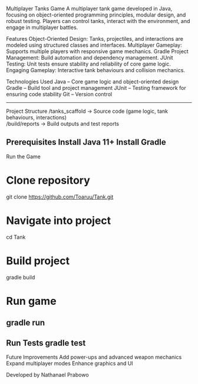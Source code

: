 Multiplayer Tanks Game
A multiplayer tank game developed in Java, focusing on object-oriented programming principles, modular design, and robust testing. 
Players can control tanks, interact with the environment, and engage in multiplayer battles.

Features
Object-Oriented Design: Tanks, projectiles, and interactions are modeled using structured classes and interfaces.
Multiplayer Gameplay: Supports multiple players with responsive game mechanics.
Gradle Project Management: Build automation and dependency management.
JUnit Testing: Unit tests ensure stability and reliability of core game logic.
Engaging Gameplay: Interactive tank behaviours and collision mechanics.

Technologies Used
Java – Core game logic and object-oriented design
Gradle – Build tool and project management
JUnit – Testing framework for ensuring code stability
Git – Version control

------------------------------------------------------------------------------
Project Structure
/tanks_scaffold     → Source code (game logic, tank behaviours, interactions)  
/build/reports      → Build outputs and test reports  

Prerequisites
Install Java 11+
Install Gradle
------------------------------------------------------------------------------
Run the Game
# Clone repository
git clone https://github.com/Toaruu/Tank.git

# Navigate into project
cd Tank

# Build project
gradle build

# Run game
gradle run
------------------------------------------------------------------------------
Run Tests
gradle test
------------------------------------------------------------------------------

Future Improvements
Add power-ups and advanced weapon mechanics
Expand multiplayer modes
Enhance graphics and UI


Developed by Nathanael Prabowo
